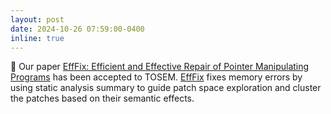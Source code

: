```yaml
---
layout: post
date: 2024-10-26 07:59:00-0400
inline: true
---
```


:memo: Our paper [EffFix: Efficient and Effective Repair of Pointer Manipulating Programs](https://dl.acm.org/doi/abs/10.1145/3705310) has been accepted to TOSEM.
[EffFix](https://github.com/nus-apr/EffFix) fixes memory errors by using static analysis summary to guide patch space exploration and cluster the patches based on their semantic effects.
